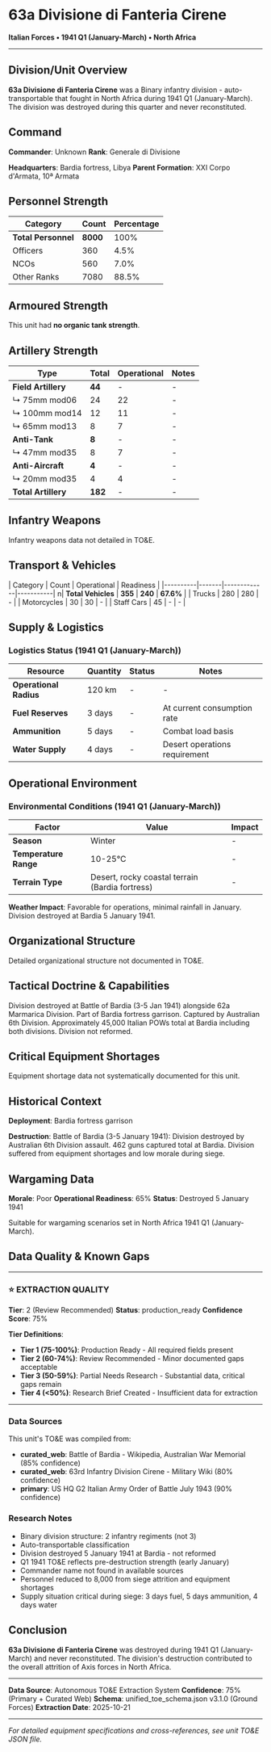 # 63a Divisione di Fanteria Cirene

**Italian Forces • 1941 Q1 (January-March) • North Africa**

---

## Division/Unit Overview

**63a Divisione di Fanteria Cirene** was a Binary infantry division - auto-transportable that fought in North Africa during 1941 Q1 (January-March). The division was destroyed during this quarter and never reconstituted.

## Command

**Commander**: Unknown
**Rank**: Generale di Divisione

**Headquarters**: Bardia fortress, Libya
**Parent Formation**: XXI Corpo d'Armata, 10ª Armata

## Personnel Strength

| Category | Count | Percentage |
|----------|-------|------------|
| **Total Personnel** | **8000** | 100% |
| Officers | 360 | 4.5% |
| NCOs | 560 | 7.0% |
| Other Ranks | 7080 | 88.5% |

## Armoured Strength

This unit had **no organic tank strength**.

## Artillery Strength

| Type | Total | Operational | Notes |
|------|-------|-------------|-------|
| **Field Artillery** | **44** | - | - |
| ↳ 75mm mod06 | 24 | 22 | - |
| ↳ 100mm mod14 | 12 | 11 | - |
| ↳ 65mm mod13 | 8 | 7 | - |
| **Anti-Tank** | **8** | - | - |
| ↳ 47mm mod35 | 8 | 7 | - |
| **Anti-Aircraft** | **4** | - | - |
| ↳ 20mm mod35 | 4 | 4 | - |
| **Total Artillery** | **182** | - | - |

## Infantry Weapons

Infantry weapons data not detailed in TO&E.

## Transport & Vehicles

| Category | Count | Operational | Readiness |
|----------|-------|-------------|-----------| n| **Total Vehicles** | **355** | **240** | **67.6%** |
| Trucks | 280 | 280 | - |
| Motorcycles | 30 | 30 | - |
| Staff Cars | 45 | - | - |

## Supply & Logistics

### Logistics Status (1941 Q1 (January-March))

| Resource | Quantity | Status | Notes |
|----------|----------|--------|-------|
| **Operational Radius** | 120 km | - | - |
| **Fuel Reserves** | 3 days | - | At current consumption rate |
| **Ammunition** | 5 days | - | Combat load basis |
| **Water Supply** | 4 days | - | Desert operations requirement |

## Operational Environment

### Environmental Conditions (1941 Q1 (January-March))

| Factor | Value | Impact |
|--------|-------|--------|
| **Season** | Winter | - |
| **Temperature Range** | 10-25°C | - |
| **Terrain Type** | Desert, rocky coastal terrain (Bardia fortress) | - |

**Weather Impact**: Favorable for operations, minimal rainfall in January. Division destroyed at Bardia 5 January 1941.

## Organizational Structure

Detailed organizational structure not documented in TO&E.

## Tactical Doctrine & Capabilities

Division destroyed at Battle of Bardia (3-5 Jan 1941) alongside 62a Marmarica Division. Part of Bardia fortress garrison. Captured by Australian 6th Division. Approximately 45,000 Italian POWs total at Bardia including both divisions. Division not reformed.

## Critical Equipment Shortages

Equipment shortage data not systematically documented for this unit.

## Historical Context

**Deployment**: Bardia fortress garrison

**Destruction**: Battle of Bardia (3-5 January 1941): Division destroyed by Australian 6th Division assault. 462 guns captured total at Bardia. Division suffered from equipment shortages and low morale during siege.

## Wargaming Data

**Morale**: Poor
**Operational Readiness**: 65%
**Status**: Destroyed 5 January 1941

Suitable for wargaming scenarios set in North Africa 1941 Q1 (January-March).

## Data Quality & Known Gaps

---

### ⭐ EXTRACTION QUALITY

**Tier**: 2 (Review Recommended)
**Status**: production_ready
**Confidence Score**: 75% 

**Tier Definitions**:
- **Tier 1 (75-100%)**: Production Ready - All required fields present
- **Tier 2 (60-74%)**: Review Recommended - Minor documented gaps acceptable
- **Tier 3 (50-59%)**: Partial Needs Research - Substantial data, critical gaps remain
- **Tier 4 (<50%)**: Research Brief Created - Insufficient data for extraction

---

### Data Sources

This unit's TO&E was compiled from:
- **curated_web**: Battle of Bardia - Wikipedia, Australian War Memorial (85% confidence)
- **curated_web**: 63rd Infantry Division Cirene - Military Wiki (80% confidence)
- **primary**: US HQ G2 Italian Army Order of Battle July 1943 (90% confidence)

### Research Notes

- Binary division structure: 2 infantry regiments (not 3)
- Auto-transportable classification
- Division destroyed 5 January 1941 at Bardia - not reformed
- Q1 1941 TO&E reflects pre-destruction strength (early January)
- Commander name not found in available sources
- Personnel reduced to 8,000 from siege attrition and equipment shortages
- Supply situation critical during siege: 3 days fuel, 5 days ammunition, 4 days water

## Conclusion

**63a Divisione di Fanteria Cirene** was destroyed during 1941 Q1 (January-March) and never reconstituted. The division's destruction contributed to the overall attrition of Axis forces in North Africa.

---

**Data Source**: Autonomous TO&E Extraction System
**Confidence**: 75% (Primary + Curated Web)
**Schema**: unified_toe_schema.json v3.1.0 (Ground Forces)
**Extraction Date**: 2025-10-21

---

*For detailed equipment specifications and cross-references, see unit TO&E JSON file.*
